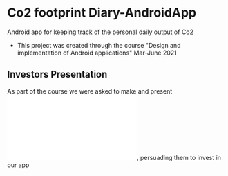# Co2 footprint Diary-AndroidApp
Android app for keeping track of the personal daily output of Co2 

- This project was created through the course "Design and implementation of Android applications" Mar-June 2021

## Investors Presentation 
As part of the course we were asked to make and present ![investors presentation](./MyCo2Footprint-investors-presentation.pdf), persuading them to invest in our app



